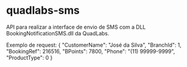 # quadlabs-sms

API para realizar a interface de envio de SMS com a DLL BookingNotificationSMS.dll da QuadLabs.

Exemplo de request:
{
	"CustomerName": "José da Silva",
	"BranchId": 1,
	"BookingRef": 216516,
	"BPoints": 7800,
	"Phone": "(11) 99999-9999",
	"ProductType": 0
}
